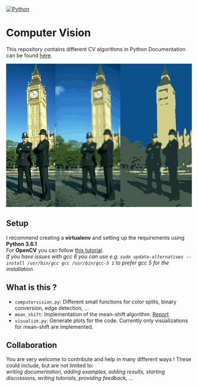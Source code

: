 [![Python](https://img.shields.io/badge/Python-3.6-green.svg)]()
# Computer Vision
This repository contains different CV algorithms in Python
Documentation can be found [here](http://computervision.readthedocs.io/en/latest/).

![Header Image](mean_shift/report/header_1.jpeg)

## Setup
I recommend creating a **virtualenv** and setting up the requirements using **Python 3.6.1**  
For **OpenCV** you can follow [this tutorial](http://cyaninfinite.com/tutorials/installing-opencv-in-ubuntu-for-python-3/).  
*If you have issues with gcc 6 you can use e.g. `sudo update-alternatives --install /usr/bin/gcc gcc /usr/bin/gcc-5 1` to prefer gcc 5 for the installation.*

## What is this ?
  - `computervision.py`: Different small functions for color splits, binary conversion, edge detection, ...
  - `mean_shift`: Implementation of the mean-shift algorithm. [Report](https://docs.google.com/document/d/14Db6y4Svfljd8qHcTz2Z5DY7x0skYbF07nH6m83NyfM/edit?usp=sharing)
  - `visualize.py`: Generate plots for the code. Currently only visualizations for mean-shift are implemented.
  
## Collaboration
You are very welcome to contribute and help in many different ways ! These could include, but are not limited to:  
*writing documentation, adding examples, adding results, starting discussions, writing tutorials, providing feedback, ...*

